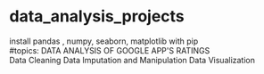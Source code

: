 # data_analysis_projects
install pandas , numpy, seaborn, matplotlib with pip<br>
#topics:
DATA ANALYSIS OF GOOGLE APP'S RATINGS<br>
Data Cleaning
Data Imputation and Manipulation
Data Visualization
